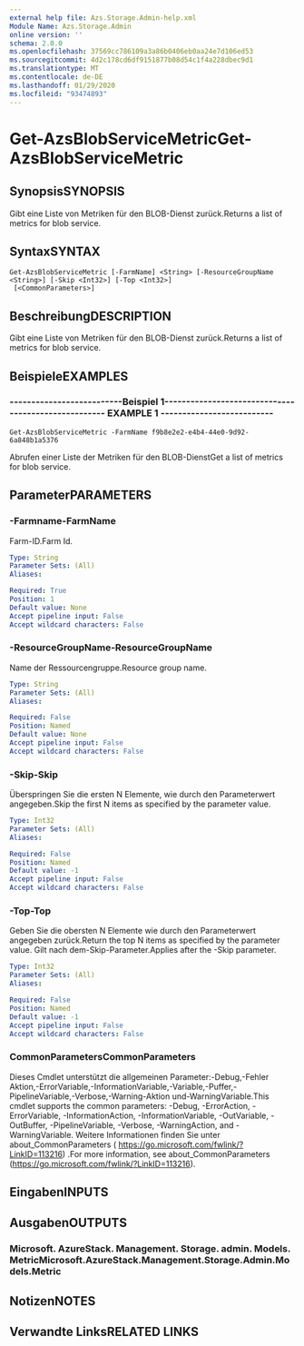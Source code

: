 ```yaml
---
external help file: Azs.Storage.Admin-help.xml
Module Name: Azs.Storage.Admin
online version: ''
schema: 2.0.0
ms.openlocfilehash: 37569cc786109a3a86b0406eb0aa24e7d106ed53
ms.sourcegitcommit: 4d2c178cd6df9151877b08d54c1f4a228dbec9d1
ms.translationtype: MT
ms.contentlocale: de-DE
ms.lasthandoff: 01/29/2020
ms.locfileid: "93474893"
---
```

# <span data-ttu-id="c3920-101">Get-AzsBlobServiceMetric</span><span class="sxs-lookup"><span data-stu-id="c3920-101">Get-AzsBlobServiceMetric</span></span>

## <span data-ttu-id="c3920-102">Synopsis</span><span class="sxs-lookup"><span data-stu-id="c3920-102">SYNOPSIS</span></span>
<span data-ttu-id="c3920-103">Gibt eine Liste von Metriken für den BLOB-Dienst zurück.</span><span class="sxs-lookup"><span data-stu-id="c3920-103">Returns a list of metrics for blob service.</span></span>

## <span data-ttu-id="c3920-104">Syntax</span><span class="sxs-lookup"><span data-stu-id="c3920-104">SYNTAX</span></span>

```
Get-AzsBlobServiceMetric [-FarmName] <String> [-ResourceGroupName <String>] [-Skip <Int32>] [-Top <Int32>]
 [<CommonParameters>]
```

## <span data-ttu-id="c3920-105">Beschreibung</span><span class="sxs-lookup"><span data-stu-id="c3920-105">DESCRIPTION</span></span>
<span data-ttu-id="c3920-106">Gibt eine Liste von Metriken für den BLOB-Dienst zurück.</span><span class="sxs-lookup"><span data-stu-id="c3920-106">Returns a list of metrics for blob service.</span></span>

## <span data-ttu-id="c3920-107">Beispiele</span><span class="sxs-lookup"><span data-stu-id="c3920-107">EXAMPLES</span></span>

### <span data-ttu-id="c3920-108">--------------------------Beispiel 1--------------------------</span><span class="sxs-lookup"><span data-stu-id="c3920-108">-------------------------- EXAMPLE 1 --------------------------</span></span>
```
Get-AzsBlobServiceMetric -FarmName f9b8e2e2-e4b4-44e0-9d92-6a848b1a5376
```

<span data-ttu-id="c3920-109">Abrufen einer Liste der Metriken für den BLOB-Dienst</span><span class="sxs-lookup"><span data-stu-id="c3920-109">Get a list of metrics for blob service.</span></span>

## <span data-ttu-id="c3920-110">Parameter</span><span class="sxs-lookup"><span data-stu-id="c3920-110">PARAMETERS</span></span>

### <span data-ttu-id="c3920-111">-Farmname</span><span class="sxs-lookup"><span data-stu-id="c3920-111">-FarmName</span></span>
<span data-ttu-id="c3920-112">Farm-ID.</span><span class="sxs-lookup"><span data-stu-id="c3920-112">Farm Id.</span></span>

```yaml
Type: String
Parameter Sets: (All)
Aliases: 

Required: True
Position: 1
Default value: None
Accept pipeline input: False
Accept wildcard characters: False
```

### <span data-ttu-id="c3920-113">-ResourceGroupName</span><span class="sxs-lookup"><span data-stu-id="c3920-113">-ResourceGroupName</span></span>
<span data-ttu-id="c3920-114">Name der Ressourcengruppe.</span><span class="sxs-lookup"><span data-stu-id="c3920-114">Resource group name.</span></span>

```yaml
Type: String
Parameter Sets: (All)
Aliases: 

Required: False
Position: Named
Default value: None
Accept pipeline input: False
Accept wildcard characters: False
```

### <span data-ttu-id="c3920-115">-Skip</span><span class="sxs-lookup"><span data-stu-id="c3920-115">-Skip</span></span>
<span data-ttu-id="c3920-116">Überspringen Sie die ersten N Elemente, wie durch den Parameterwert angegeben.</span><span class="sxs-lookup"><span data-stu-id="c3920-116">Skip the first N items as specified by the parameter value.</span></span>

```yaml
Type: Int32
Parameter Sets: (All)
Aliases: 

Required: False
Position: Named
Default value: -1
Accept pipeline input: False
Accept wildcard characters: False
```

### <span data-ttu-id="c3920-117">-Top</span><span class="sxs-lookup"><span data-stu-id="c3920-117">-Top</span></span>
<span data-ttu-id="c3920-118">Geben Sie die obersten N Elemente wie durch den Parameterwert angegeben zurück.</span><span class="sxs-lookup"><span data-stu-id="c3920-118">Return the top N items as specified by the parameter value.</span></span>
<span data-ttu-id="c3920-119">Gilt nach dem-Skip-Parameter.</span><span class="sxs-lookup"><span data-stu-id="c3920-119">Applies after the -Skip parameter.</span></span>

```yaml
Type: Int32
Parameter Sets: (All)
Aliases: 

Required: False
Position: Named
Default value: -1
Accept pipeline input: False
Accept wildcard characters: False
```

### <span data-ttu-id="c3920-120">CommonParameters</span><span class="sxs-lookup"><span data-stu-id="c3920-120">CommonParameters</span></span>
<span data-ttu-id="c3920-121">Dieses Cmdlet unterstützt die allgemeinen Parameter:-Debug,-Fehler Aktion,-ErrorVariable,-InformationVariable,-Variable,-Puffer,-PipelineVariable,-Verbose,-Warning-Aktion und-WarningVariable.</span><span class="sxs-lookup"><span data-stu-id="c3920-121">This cmdlet supports the common parameters: -Debug, -ErrorAction, -ErrorVariable, -InformationAction, -InformationVariable, -OutVariable, -OutBuffer, -PipelineVariable, -Verbose, -WarningAction, and -WarningVariable.</span></span> <span data-ttu-id="c3920-122">Weitere Informationen finden Sie unter about_CommonParameters ( https://go.microsoft.com/fwlink/?LinkID=113216) .</span><span class="sxs-lookup"><span data-stu-id="c3920-122">For more information, see about_CommonParameters (https://go.microsoft.com/fwlink/?LinkID=113216).</span></span>

## <span data-ttu-id="c3920-123">Eingaben</span><span class="sxs-lookup"><span data-stu-id="c3920-123">INPUTS</span></span>

## <span data-ttu-id="c3920-124">Ausgaben</span><span class="sxs-lookup"><span data-stu-id="c3920-124">OUTPUTS</span></span>

### <span data-ttu-id="c3920-125">Microsoft. AzureStack. Management. Storage. admin. Models. Metric</span><span class="sxs-lookup"><span data-stu-id="c3920-125">Microsoft.AzureStack.Management.Storage.Admin.Models.Metric</span></span>

## <span data-ttu-id="c3920-126">Notizen</span><span class="sxs-lookup"><span data-stu-id="c3920-126">NOTES</span></span>

## <span data-ttu-id="c3920-127">Verwandte Links</span><span class="sxs-lookup"><span data-stu-id="c3920-127">RELATED LINKS</span></span>

